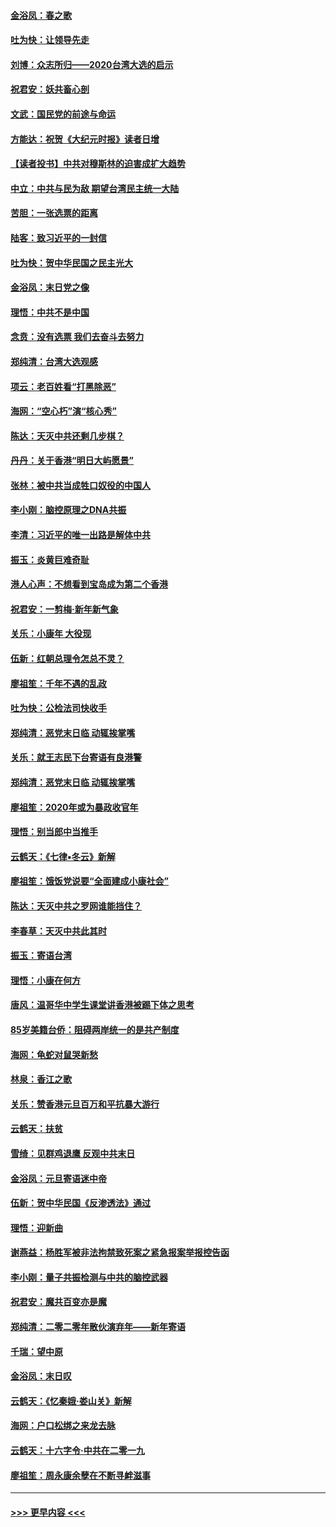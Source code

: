 #### [金浴凤：春之歌](../pages/nsc993/n11797687.md?t=01171202) 
#### [吐为快：让领导先走](../pages/nsc993/n11797512.md?t=01171202) 
#### [刘博：众志所归——2020台湾大选的启示](../pages/nsc993/n11796878.md?t=01171202) 
#### [祝君安：妖共畜心剖](../pages/nsc993/n11794273.md?t=01171202) 
#### [文武：国民党的前途与命运](../pages/nsc993/n11794198.md?t=01171202) 
#### [方能达：祝贺《大纪元时报》读者日增](../pages/nsc993/n11793807.md?t=01171202) 
#### [【读者投书】中共对穆斯林的迫害成扩大趋势](../pages/nsc993/n11791371.md?t=01171202) 
#### [中立：中共与民为敌 期望台湾民主统一大陆](../pages/nsc993/n11790392.md?t=01171202) 
#### [苦胆：一张选票的距离](../pages/nsc993/n11788914.md?t=01171202) 
#### [陆客：致习近平的一封信](../pages/nsc993/n11788867.md?t=01171202) 
#### [吐为快：贺中华民国之民主光大](../pages/nsc993/n11788618.md?t=01171202) 
#### [金浴凤：末日党之像](../pages/nsc993/n11787475.md?t=01171202) 
#### [理悟：中共不是中国](../pages/nsc993/n11787463.md?t=01171202) 
#### [念贲：没有选票  我们去奋斗去努力](../pages/nsc993/n11787398.md?t=01171202) 
#### [郑纯清：台湾大选观感](../pages/nsc993/n11786210.md?t=01171202) 
#### [项云：老百姓看“打黑除恶”](../pages/nsc993/n11785398.md?t=01171202) 
#### [海网：“空心朽”演“核心秀”](../pages/nsc993/n11783874.md?t=01171202) 
#### [陈达：天灭中共还剩几步棋？](../pages/nsc993/n11783719.md?t=01171202) 
#### [丹丹：关于香港“明日大屿愿景”](../pages/nsc993/n11783273.md?t=01171202) 
#### [张林：被中共当成牲口奴役的中国人](../pages/nsc993/n11782397.md?t=01171202) 
#### [李小刚：脑控原理之DNA共振](../pages/nsc993/n11780962.md?t=01171202) 
#### [李清：习近平的唯一出路是解体中共](../pages/nsc993/n11780866.md?t=01171202) 
#### [振玉：炎黄巨难奇耻](../pages/nsc993/n11779632.md?t=01171202) 
#### [港人心声：不想看到宝岛成为第二个香港](../pages/nsc993/n11778817.md?t=01171202) 
#### [祝君安：一剪梅‧新年新气象](../pages/nsc993/n11776340.md?t=01171202) 
#### [关乐：小康年 大役现](../pages/nsc993/n11774213.md?t=01171202) 
#### [伍新：红朝总理令怎总不灵？](../pages/nsc993/n11770813.md?t=01171202) 
#### [廖祖笙：千年不遇的乱政](../pages/nsc993/n11770373.md?t=01171202) 
#### [吐为快：公检法司快收手](../pages/nsc993/n11770359.md?t=01171202) 
#### [郑纯清：恶党末日临 动辄挨掌嘴](../pages/nsc993/n11769912.md?t=01171202) 
#### [关乐：就王志民下台寄语有良港警](../pages/nsc993/n11769903.md?t=01171202) 
#### [郑纯清：恶党末日临 动辄挨掌嘴](../pages/nsc993/n11769356.md?t=01171202) 
#### [廖祖笙：2020年或为暴政收官年](../pages/nsc993/n11768216.md?t=01171202) 
#### [理悟：别当郎中当推手](../pages/nsc993/n11768243.md?t=01171202) 
#### [云鹤天：《七律▪冬云》新解](../pages/nsc993/n11768204.md?t=01171202) 
#### [廖祖笙：饿饭党说要“全面建成小康社会”](../pages/nsc993/n11767482.md?t=01171202) 
#### [陈达：天灭中共之罗网谁能挡住？](../pages/nsc993/n11767465.md?t=01171202) 
#### [李春草：天灭中共此其时](../pages/nsc993/n11767452.md?t=01171202) 
#### [振玉：寄语台湾](../pages/nsc993/n11767432.md?t=01171202) 
#### [理悟：小康在何方](../pages/nsc993/n11767394.md?t=01171202) 
#### [唐风：温哥华中学生课堂讲香港被踢下体之思考](../pages/nsc993/n11766848.md?t=01171202) 
#### [85岁美籍台侨：阻碍两岸统一的是共产制度](../pages/nsc993/n11765043.md?t=01171202) 
#### [海网：龟蛇对鼠哭新愁](../pages/nsc993/n11764895.md?t=01171202) 
#### [林泉：香江之歌](../pages/nsc993/n11764415.md?t=01171202) 
#### [关乐：赞香港元旦百万和平抗暴大游行](../pages/nsc993/n11764382.md?t=01171202) 
#### [云鹤天：扶贫](../pages/nsc993/n11764245.md?t=01171202) 
#### [雪绮：见群鸡退鹰  反观中共末日](../pages/nsc993/n11762112.md?t=01171202) 
#### [金浴凤：元旦寄语迷中帝](../pages/nsc993/n11761788.md?t=01171202) 
#### [伍新：贺中华民国《反渗透法》通过](../pages/nsc993/n11761994.md?t=01171202) 
#### [理悟：迎新曲](../pages/nsc993/n11761152.md?t=01171202) 
#### [谢燕益：杨胜军被非法拘禁致死案之紧急报案举报控告函](../pages/nsc993/n11756134.md?t=01171202) 
#### [李小刚：量子共振检测与中共的脑控武器](../pages/nsc993/n11754518.md?t=01171202) 
#### [祝君安：魔共百变亦是魔](../pages/nsc993/n11754469.md?t=01171202) 
#### [郑纯清：二零二零年散伙演弃年——新年寄语](../pages/nsc993/n11754195.md?t=01171202) 
#### [千瑞：望中原](../pages/nsc993/n11754159.md?t=01171202) 
#### [金浴凤：末日叹](../pages/nsc993/n11752359.md?t=01171202) 
#### [云鹤天：《忆秦娥‧娄山关》新解](../pages/nsc993/n11752348.md?t=01171202) 
#### [海网：户口松绑之来龙去脉](../pages/nsc993/n11752328.md?t=01171202) 
#### [云鹤天：十六字令‧中共在二零一九](../pages/nsc993/n11752305.md?t=01171202) 
#### [廖祖笙：周永康余孽在不断寻衅滋事](../pages/nsc993/n11751013.md?t=01171202) 

----
#### [ >>> 更早内容 <<< ](../indexes/nsc993-earlier.md)
